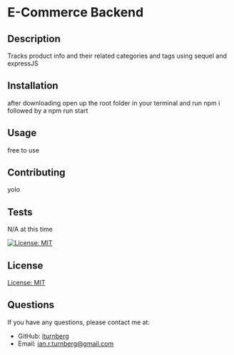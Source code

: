 # E-Commerce Backend


## Description

Tracks product info and their related categories and tags using sequel and expressJS


## Installation

after downloading open up the root folder in your terminal and run npm i followed by a npm run start


## Usage

free to use


## Contributing

yolo


## Tests

N/A at this time


[![License: MIT](https://img.shields.io/badge/License-MIT-yellow.svg)](https://opensource.org/licenses/MIT)
## License

[ License: MIT ](https://opensource.org/licenses/MIT)

## Questions

If you have any questions, please contact me at:

- GitHub: [iturnberg](https://github.com/iturnberg)
- Email: ian.r.turnberg@gmail.com

